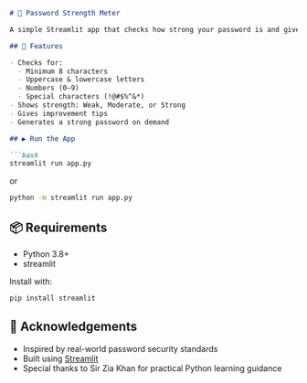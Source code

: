 ````markdown
# 🔐 Password Strength Meter

A simple Streamlit app that checks how strong your password is and gives suggestions to improve it.

## 🚀 Features

- Checks for:
  - Minimum 8 characters
  - Uppercase & lowercase letters
  - Numbers (0–9)
  - Special characters (!@#$%^&*)
- Shows strength: Weak, Moderate, or Strong
- Gives improvement tips
- Generates a strong password on demand

## ▶️ Run the App

```bash
streamlit run app.py
````

or

```bash
python -m streamlit run app.py
```

## 📦 Requirements

* Python 3.8+
* streamlit

Install with:

```bash
pip install streamlit
```

## 🙏 Acknowledgements

* Inspired by real-world password security standards
* Built using [Streamlit](https://streamlit.io)
* Special thanks to Sir Zia Khan for practical Python learning guidance
